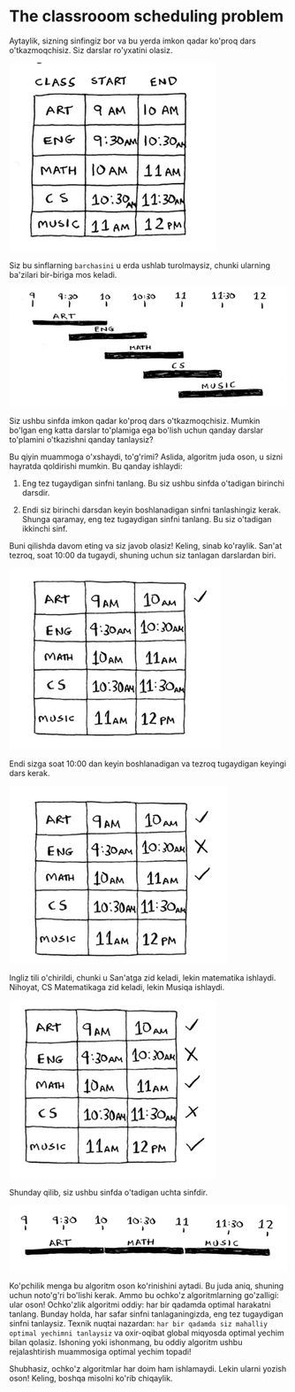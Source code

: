 # The classrooom scheduling problem

Aytaylik, sizning sinfingiz bor va bu yerda imkon qadar ko'proq dars o'tkazmoqchisiz. Siz darslar ro'yxatini olasiz.

![lessons](image.png)

Siz bu sinflarning `barchasini` u erda ushlab turolmaysiz, chunki ularning ba'zilari bir-biriga mos keladi.

![image](image-1.png)

Siz ushbu sinfda imkon qadar ko'proq dars o'tkazmoqchisiz. Mumkin bo'lgan eng katta darslar to'plamiga ega bo'lish uchun qanday darslar to'plamini o'tkazishni qanday tanlaysiz?

Bu qiyin muammoga o'xshaydi, to'g'rimi? Aslida, algoritm juda oson, u sizni hayratda qoldirishi mumkin. Bu qanday ishlaydi:

1. Eng tez tugaydigan sinfni tanlang. Bu siz ushbu sinfda o'tadigan birinchi darsdir.

2. Endi siz birinchi darsdan keyin boshlanadigan sinfni tanlashingiz kerak. Shunga qaramay, eng tez tugaydigan sinfni tanlang. Bu siz o'tadigan ikkinchi sinf.

Buni qilishda davom eting va siz javob olasiz! Keling, sinab ko'raylik. San'at tezroq, soat 10:00 da tugaydi, shuning uchun siz tanlagan darslardan biri.

![image](image-2.png)

Endi sizga soat 10:00 dan keyin boshlanadigan va tezroq tugaydigan keyingi dars kerak.

![image](image-3.png)

Ingliz tili o'chirildi, chunki u San'atga zid keladi, lekin matematika ishlaydi.
Nihoyat, CS Matematikaga zid keladi, lekin Musiqa ishlaydi.

![image](image-4.png)

Shunday qilib, siz ushbu sinfda o'tadigan uchta sinfdir.

![image](image-5.png)

Ko'pchilik menga bu algoritm oson ko'rinishini aytadi. Bu juda aniq, shuning uchun noto'g'ri bo'lishi kerak. Ammo bu ochko'z algoritmlarning go'zalligi: ular oson! Ochko'zlik algoritmi oddiy: har bir qadamda optimal harakatni tanlang. Bunday holda, har safar sinfni tanlaganingizda, eng tez tugaydigan sinfni tanlaysiz. Texnik nuqtai nazardan: `har bir qadamda siz mahalliy optimal yechimni tanlaysiz` va oxir-oqibat global miqyosda optimal yechim bilan qolasiz. Ishoning yoki ishonmang, bu oddiy algoritm ushbu rejalashtirish muammosiga optimal yechim topadi! 

Shubhasiz, ochko'z algoritmlar har doim ham ishlamaydi. Lekin ularni yozish oson! Keling, boshqa misolni ko'rib chiqaylik.